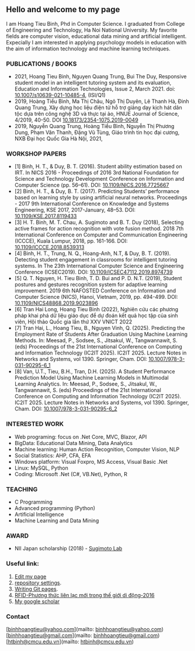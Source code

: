 ## Hello and welcome to my page

I am Hoang Tieu Binh, Phd in Computer Science. I graduated from College of Engineering and Technology, Ha Noi National University. My favorite fields are computer vision, educational data mining and artificial intelligent. Expecially I am interested in applying psychology models in education with the aim of information technology and machine learning techniques. 

### PUBLICATIONS / BOOKS

* 2021, Hoang Tieu Binh, Nguyen Quang Trung, Bui The Duy, Responsive student model in an intelligent tutoring system and its evaluation, Education and Information Technologies, Issue 2, March 2021. doi: [10.1007/s10639-021-10485-4](http://dx.doi.org/10.1007/s10639-021-10485-4), (ISI/Q1)
* 2019, Hoàng Tiểu Bình, Ma Thị Châu, Ngô Thị Duyên, Lê Thanh Hà, Đinh Quang Trung, Xây dựng học liệu điện tử hỗ trợ giảng dạy kịch hát dân tộc dựa trên công nghệ 3D và thực tại ảo, HNUE Journal of Science, 4/2019, 40-50. DOI [10.18173/2354-1075.2019-0049](http://stdb.hnue.edu.vn/portal/journals.php?articleid=5746)
* 2019, Nguyễn Quang Trung, Hoàng Tiểu Bình, Nguyễn Thị Phương Dung, Phạm Văn Thanh, Đặng Vũ Tùng, Giáo trình tin học đại cương, NXB Đại học Quốc Gia Hà Nội, 2021,
### WORKSHOP PAPERS
* [1] Binh, H. T., & Duy, B. T. (2016). Student ability estimation based on IRT. In NICS 2016 - Proceedings of 2016 3rd National Foundation for Science and Technology Development Conference on Information and Computer Science (pp. 56–61). DOI: [10.1109/NICS.2016.7725667](https://ieeexplore.ieee.org/document/7725667)
* [2] Binh, H. T., & Duy, B. T. (2017). Predicting Students’ performance based on learning style by using artificial neural networks. Proceedings - 2017 9th International Conference on Knowledge and Systems Engineering, KSE 2017, 2017-January, 48–53. DOI: [10.1109/KSE.2017.8119433](https://ieeexplore.ieee.org/document/8119433)
* [3] H. T. Binh, M. T. Chau, A. Sugimoto and B. T. Duy (2018), Selecting active frames for action recognition with vote fusion method. 2018 7th International Conference on Computer and Communication Engineering (ICCCE), Kuala Lumpur, 2018, pp. 161-166. DOI: [10.1109/ICCCE.2018.8539313](https://ieeexplore.ieee.org/document/8539313)
* [4] Binh, H. T., Trung, N. Q., Hoang-Anh, N.T, & Duy, B. T. (2019). Detecting student engagement in classrooms for intelligent tutoring systems. In The 23th International Computer Science and Engineering Conference (ICSEC2019). DOI: [10.1109/ICSEC47112.2019.8974739](https://ieeexplore.ieee.org/document/8974739)
* [5] Q. T. Nguyen, H. Tieu Binh, T. D. Bui and P. D. N.T. (2019), Student postures and gestures recognition system for adaptive learning improvement. 2019 6th NAFOSTED Conference on Information and Computer Science (NICS), Hanoi, Vietnam, 2019, pp. 494-499. DOI: [10.1109/NICS48868.2019.9023896](http://dx.doi.org/10.1109/NICS48868.2019.9023896)
* [6] Tran Hai Long, Hoang Tieu Binh (2022), Nghiên cứu các phương pháp khai phá dữ liệu giáo dục để dự đoán kết quả học tập của sinh viên, Hội thảo Quốc gia lần thứ XXV VNICT 2022
* [7] Tran Hai, L., Hoang Tieu, B., Nguyen Vinh, Q. (2025). Predicting the Employment Rate of Students After Graduation Using Machine Learning Methods. In: Meesad, P., Sodsee, S., Jitsakul, W., Tangwannawit, S. (eds) Proceedings of the 21st International Conference on Computing and Information Technology (IC2IT 2025). IC2IT 2025. Lecture Notes in Networks and Systems, vol 1390. Springer, Cham. DOI:  [10.1007/978-3-031-90295-6_1](https://doi.org/10.1007/978-3-031-90295-6_1)
* [8] Van, U.T., Tieu, B.H., Tran, D.H. (2025). A Student Performance Prediction Model Using Machine Learning Models in Multimodal Learning Analytics. In: Meesad, P., Sodsee, S., Jitsakul, W., Tangwannawit, S. (eds) Proceedings of the 21st International Conference on Computing and Information Technology (IC2IT 2025). IC2IT 2025. Lecture Notes in Networks and Systems, vol 1390. Springer, Cham. DOI: [10.1007/978-3-031-90295-6_2](https://doi.org/10.1007/978-3-031-90295-6_2)

### INTERESTED WORK
* Web programing: focus on .Net Core, MVC, Blazor, API
* BigData: Educational Data Mining, Data Analytics
* Machine learning: Human Action Recognition, Computer Vision, NLP
* Social Statistics: AHP, CFA, EFA
* Windows platform: Visual Foxpro, MS Access, Visual Basic .Net
* Linux: MySQL, Python
* Coding: Microsoft .Net (C#, VB.Net), Python, R
### TEACHING
* C Programming
* Advanced programming (Python)
* Artificial Intelligence
* Machine Learning and Data Mining
### AWARD
* NII Japan scholarship (2018) - [Sugimoto Lab](http://www.dgcv.nii.ac.jp)
### Useful link:

1. [Edit my page](https://github.com/binhhoangtieu/binhhoangtieu.github.io/edit/main/README.md)
2. [repository settings](https://github.com/binhhoangtieu/binhhoangtieu.github.io/settings/pages).
3. [Writing Git pages](https://docs.github.com/en/github/writing-on-github/getting-started-with-writing-and-formatting-on-github/basic-writing-and-formatting-syntax).
4. [RFID-Phương thức liên lạc mới trong thế giới di động-2016](rfid.md)
5. [My google scholar](https://scholar.google.com.vn/citations?user=4sSEfNcAAAAJ)
### Contact
[binhhoangtieu@yahoo.com](mailto: binhhoangtieu@yahoo.com)
[binhhoangtieu@gmail.com](mailto: binhhoangtieu@gmail.com)
[htbinh@cmcu.edu.vn](mailto: htbinh@cmcu.edu.vn)

